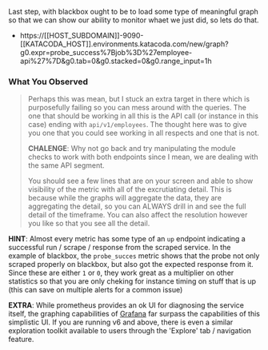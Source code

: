 Last step, with blackbox ought to be to load some type of meaningful graph so that we can show our ability to monitor whaet we just did, so lets do that.

* https://[[HOST_SUBDOMAIN]]-9090-[[KATACODA_HOST]].environments.katacoda.com/new/graph?g0.expr=probe_success%7Bjob%3D%27employee-api%27%7D&g0.tab=0&g0.stacked=0&g0.range_input=1h

### What You Observed

> Perhaps this was mean, but I stuck an extra target in there which is purposefully failing so you can mess around with the queries.  The one that should be working in all this is the API call (or instance in this case) ending with `api/v1/employees`.  The thought here was to give you one that you could see working in all respects and one that is not.  
>
> **CHALENGE**: Why not go back and try manipulating the module checks to work with both endpoints since I mean, we are dealing with the same API segment.
>
> You should see a few lines that are on your screen and able to show visibility of the metric with all of the excrutiating detail.  This is because while the graphs will aggregate the data, they are aggregating the detail, so you can ALWAYS drill in and see the full detail of the timeframe.  You can also affect the resolution however you like so that you see all the detail.

**HINT**: Almost every metric has some type of an `up` endpoint indicating a successful run / scrape / response from the scraped service.  In the example of blackbox, the `probe_succes` metric shows that the probe not only scraped properly on blackbox, but also got the expected response from it.  Since these are either `1` or `0`, they work great as a multiplier on other statistics so that you are only cheking for instance timing on stuff that is up (this can save on multiple alerts for a common issue)

**EXTRA**: While prometheus provides an ok UI for diagnosing the service itself, the graphing capabilities of [Grafana](grafana.com) far surpass the capabilities of this simplistic UI.  If you are running v6 and above, there is even a similar exploration toolkit available to users through the 'Explore' tab / navigation feature.